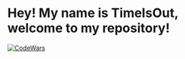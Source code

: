 # Hey! My name is TimeIsOut, welcome to my repository!
[![CodeWars](https://www.codewars.com/users/ForOneAndForAll/badges/large)](https://www.codewars.com/users/ForOneAndForAll)
